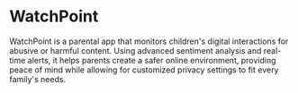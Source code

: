# WatchPoint
WatchPoint is a parental app that monitors children's digital interactions for abusive or harmful content. Using advanced sentiment analysis and real-time alerts, it helps parents create a safer online environment, providing peace of mind while allowing for customized privacy settings to fit every family's needs.
